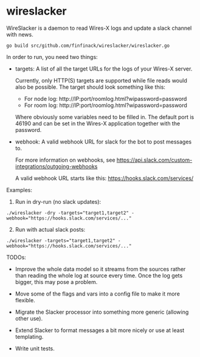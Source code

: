 # wireslacker

WireSlacker is a daemon to read Wires-X logs and update a slack channel with news.

```
go build src/github.com/finfinack/wireslacker/wireslacker.go
```

In order to run, you need two things:

* targets: A list of all the target URLs for the logs of your Wires-X server.

  Currently, only HTTP(S) targets are supported while file reads would also be possible.
  The target should look something like this:

    * For node log: http://IP:port/roomlog.html?wipassword=password
    * For room log: http://IP:port/roomlog.html?wipassword=password

  Where obviously some variables need to be filled in. The default port is 46190 and can be
  set in the Wires-X application together with the password.

* webhook: A valid webhook URL for slack for the bot to post messages to.

  For more information on webhooks, see https://api.slack.com/custom-integrations/outgoing-webhooks

  A valid webhook URL starts like this: https://hooks.slack.com/services/

Examples:

1) Run in dry-run (no slack updates):

```
./wireslacker -dry -targets="target1,target2" -webhook="https://hooks.slack.com/services/..."
```

2) Run with actual slack posts:

```
./wireslacker -targets="target1,target2" -webhook="https://hooks.slack.com/services/..."
```

TODOs:

* Improve the whole data model so it streams from the sources rather than reading
  the whole log at source every time. Once the log gets bigger, this may pose a problem.

* Move some of the flags and vars into a config file to make it more flexible.

* Migrate the Slacker processor into something more generic (allowing other use).

* Extend Slacker to format messages a bit more nicely or use at least templating.

* Write unit tests.

